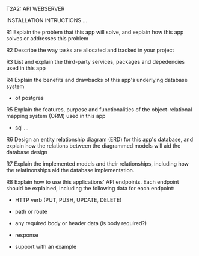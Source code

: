 T2A2: API WEBSERVER 

INSTALLATION INTRUCTIONS ... 


R1 Explain the problem that this app will solve, and explain how this app solves or addresses this problem 

R2 Describe the way tasks are allocated and tracked in your project 

R3 List and explain the third-party services, packages and depedencies used in this app

R4 Explain the benefits and drawbacks of this app's underlying database system 

- of postgres 

R5 Explain the features, purpose and functionalities of the object-relational mapping system (ORM) used in this app 

- sql ...

R6 Design an entity relationship diagram (ERD) for this app's database, and explain how the relations between the diagrammed models will aid the database design 

R7 Explain the implemented models and their relationships, including how the relatinonships aid the database implementation. 

R8 Explain how to use this applications' API endpoints. Each endpoint should be explained, including the following data for each endpoint: 
- HTTP verb (PUT, PUSH, UPDATE, DELETE)
- path or route
- any required body or header data (is body required?)
- response 

- support with an example 